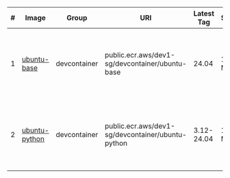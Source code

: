 |#|Image|Group|URI|Latest Tag|Size(MB)|SHA256|Source|Last Push|
|---|---|---|---|---|---|---|---|---|
|1|[ubuntu-base](https://gallery.ecr.aws/dev1-sg/devcontainer/ubuntu-base)|devcontainer|public.ecr.aws/dev1-sg/devcontainer/ubuntu-base|24.04|118.08 MB|sha256:e1f9714329aae671bf1f4f27598108328dbd37fc5106c784b3506625bcf6476a|[https://github.com/dev1-sg/docker-ci-images/tree/main/src/ubuntu-base](https://github.com/dev1-sg/docker-ci-images/tree/main/src/ubuntu-base)|2025-07-21T16:51:29+08:00|
|2|[ubuntu-python](https://gallery.ecr.aws/dev1-sg/devcontainer/ubuntu-python)|devcontainer|public.ecr.aws/dev1-sg/devcontainer/ubuntu-python|3.12-24.04|138.78 MB|sha256:9b6cfa4752846dc3726a5a87f3cec1ab20237f011e17b4038359a65bf8a2895a|[https://github.com/dev1-sg/docker-ci-images/tree/main/src/ubuntu-python](https://github.com/dev1-sg/docker-ci-images/tree/main/src/ubuntu-python)|2025-07-21T17:14:53+08:00|

